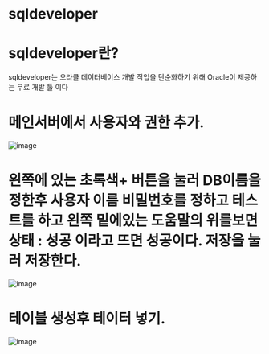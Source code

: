 # sqldeveloper

# sqldeveloper란?

sqldeveloper는 오라클 데이터베이스 개발 작업을 단순화하기 위해 Oracle이 제공하는 무료 개발 툴 이다

# 메인서버에서 사용자와 권한 추가.

![image](https://github.com/dbsgustj/sqldeveloper/assets/126844596/42202d74-181b-438c-b13c-01c893512420)

# 왼쪽에 있는 초록색+ 버튼을 눌러 DB이름을 정한후 사용자 이름 비밀번호를 정하고 테스트를 하고 왼쪽 밑에있는 도움말의 위를보면 상태 : 성공 이라고 뜨면 성공이다. 저장을 눌러 저장한다.

![image](https://github.com/dbsgustj/sqldeveloper/assets/126844596/ef7543be-38e4-4ede-8f76-efa9b40ad179)

# 테이블 생성후 테이터 넣기.

![image](https://github.com/dbsgustj/sqldeveloper/assets/126844596/41102c08-236a-4366-ba27-d1501be30de6)
